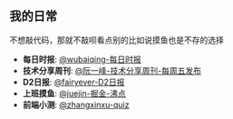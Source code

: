 ## 我的日常
不想敲代码，那就不敲呗看点别的比如说摸鱼也是不存的选择

* **每日时报**: [@wubaiqing-每日时报](https://wubaiqing.github.io/zaobao/)
* **技术分享周刊**: [@阮一峰-技术分享周刊-每周五发布](https://github.com/ruanyf/weekly)
* **D2日报**: [@fairyever-D2日报](https://daily.fairyever.com/)
* **上班摸鱼**: [@juejin-掘金-沸点](https://juejin.im/pins/recommended)
* **前端小测**: [@zhangxinxu-quiz](https://github.com/zhangxinxu/quiz)